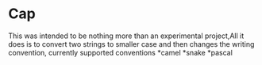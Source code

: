 # Cap

This was intended to be nothing more than an experimental project,All it does is to convert two strings to smaller case and then changes the writing convention, currently supported conventions *camel
                        *snake
                          *pascal
